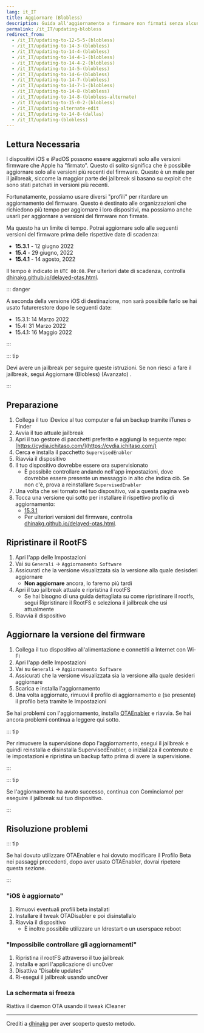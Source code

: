 ```yaml
---
lang: it_IT
title: Aggiornare (Blobless)
description: Guida all'aggiornamento a firmware non firmati senza alcun blob.
permalink: /it_IT/updating-blobless
redirect_from:
  - /it_IT/updating-to-12-5-5-(blobless)
  - /it_IT/updating-to-14-3-(blobless)
  - /it_IT/updating-to-14-4-(blobless)
  - /it_IT/updating-to-14-4-1-(blobless)
  - /it_IT/updating-to-14-4-2-(blobless)
  - /it_IT/updating-to-14-5-(blobless)
  - /it_IT/updating-to-14-6-(blobless)
  - /it_IT/updating-to-14-7-(blobless)
  - /it_IT/updating-to-14-7-1-(blobless)
  - /it_IT/updating-to-14-8-(blobless)
  - /it_IT/updating-to-14-8-(blobless-alternate)
  - /it_IT/updating-to-15-0-2-(blobless)
  - /it_IT/updating-alternate-edit
  - /it_IT/updating-to-14-8-(dallas)
  - /it_IT/updating-(blobless)
---
```


## Lettura Necessaria

I dispositivi iOS e iPadOS possono essere aggiornati solo alle versioni firmware che Apple ha "firmato". Questo di solito significa che è possibile aggiornare solo alle versioni più recenti del firmware. Questo è un male per il jailbreak, siccome la maggior parte dei jailbreak si basano su exploit che sono stati patchati in versioni più recenti.

Fortunatamente, possiamo usare diversi "profili" per ritardare un aggiornamento del firmware. Questo è destinato alle organizzazioni che richiedono più tempo per aggiornare i loro dispositivi, ma possiamo anche usarli per aggiornare a versioni del firmware non firmate.

Ma questo ha un limite di tempo. Potrai aggiornare solo alle seguenti versioni del firmware prima delle rispettive date di scadenza:

- **15.3.1** - 12 giugno 2022
- **15.4** - 29 giugno, 2022
- **15.4.1** - 14 agosto, 2022

Il tempo è indicato in `UTC 00:00`. Per ulteriori date di scadenza, controlla [dhinakg.github.io/delayed-otas.html](https://dhinakg.github.io/delayed-otas.html).

::: danger

A seconda della versione iOS di destinazione, non sarà possibile farlo se hai usato futurerestore dopo le seguenti date:

  - 15.3.1: 14 Marzo 2022
  - 15.4: 31 Marzo 2022
  - 15.4.1: 16 Maggio 2022

:::

::: tip

Devi avere un jailbreak per seguire queste istruzioni. Se non riesci a fare il jailbreak, segui <router-link to="/it_IT/updating-blobless-advanced">Aggiornare (Blobless) (Avanzato)</router-link> .

:::

## Preparazione

1. Collega il tuo iDevice al tuo computer e fai un backup tramite iTunes o Finder
1. Avvia il tuo attuale jailbreak
1. Apri il tuo gestore di pacchetti preferito e aggiungi la seguente repo: [https://cydia.ichitaso.com/](https://cydia.ichitaso.com/)
1. Cerca e installa il pacchetto `SupervisedEnabler`
1. Riavvia il dispositivo
1. Il tuo dispositivo dovrebbe essere ora supervisionato
    - È possibile controllare andando nell'app impostazioni, dove dovrebbe essere presente un messaggio in alto che indica ciò. Se non c'è, prova a reinstallare `SupervisedEnabler`
1. Una volta che sei tornato nel tuo dispositivo, vai a questa pagina web
1. Tocca una versione qui sotto per installare il rispettivo profilo di aggiornamento:
    - [15.3.1](/assets/files/delay_15_3_1.mobileconfig)
    - Per ulteriori versioni del firmware, controlla [dhinakg.github.io/delayed-otas.html](https://dhinakg.github.io/delayed-otas.html).

## Ripristinare il RootFS

1. Apri l'app delle Impostazioni
1. Vai su `Generali` -> `Aggiornamento Software`
1. Assicurati che la versione visualizzata sia la versione alla quale desisderi aggiornare
    - **Non aggiornare** ancora, lo faremo più tardi
1. Apri il tuo jailbreak attuale e ripristina il rootFS
    - Se hai bisogno di una guida dettagliata su come ripristinare il rootfs, segui <router-link to="/it_IT/restoring-rootfs">Ripristinare il RootFS</router-link> e seleziona il jailbreak che usi attualmente
1. Riavvia il dispositivo

## Aggiornare la versione del firmware

1. Collega il tuo dispositivo all'alimentazione e connettiti a Internet con Wi-Fi
1. Apri l'app delle Impostazioni
1. Vai su `Generali` -> `Aggiornamento Software`
1. Assicurati che la versione visualizzata sia la versione alla quale desideri aggiornare
1. Scarica e installa l'aggiornamento
1. Una volta aggiornato, rimuovi il profilo di aggiornamento e (se presente) il profilo beta tramite le Impostazioni

Se hai problemi con l'aggiornamento, installa [OTAEnabler](https://repo.cadoth.net/) e riavvia. Se hai ancora problemi continua a leggere qui sotto.

::: tip

Per rimuovere la supervisione dopo l'aggiornamento, esegui il jailbreak e quindi reinstalla e disinstalla SupervisedEnabler, o inizializza il contenuto e le impostazioni e ripristina un backup fatto prima di avere la supervisione.

:::

::: tip

Se l'aggiornamento ha avuto successo, continua con <router-link to="/it_IT/get-started">Cominciamo!</router-link> per eseguire il jailbreak sul tuo dispositivo.

:::

## Risoluzione problemi

::: tip

Se hai dovuto utilizzare OTAEnabler e hai dovuto modificare il Profilo Beta nei passaggi precedenti, dopo aver usato OTAEnabler, dovrai ripetere questa sezione.

:::

### "iOS è aggiornato"

1. Rimuovi eventuali profili beta installati
1. Installare il tweak OTADisabler e poi disinstallalo
1. Riavvia il dispositivo
    - È inoltre possibile utilizzare un ldrestart o un userspace reboot

### "Impossibile controllare gli aggiornamenti"

1. Ripristina il rootFS attraverso il tuo jailbreak
1. Installa e apri <router-link to="/it_IT/installing-unc0ver">l'applicazione</router-link> di unc0ver
1. Disattiva "Disable updates"
1. Ri-esegui il jailbreak usando unc0ver

### La schermata si freeza

Riattiva il daemon OTA usando il tweak iCleaner

---

Crediti a [dhinakg](https://github.com/dhinakg/) per aver scoperto questo metodo.
